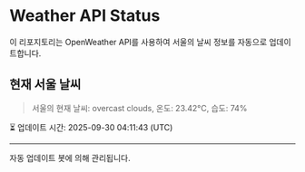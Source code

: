 
# Weather API Status

이 리포지토리는 OpenWeather API를 사용하여 서울의 날씨 정보를 자동으로 업데이트합니다.

## 현재 서울 날씨
> 서울의 현재 날씨: overcast clouds, 온도: 23.42°C, 습도: 74%

⏳ 업데이트 시간: 2025-09-30 04:11:43 (UTC)

---
자동 업데이트 봇에 의해 관리됩니다.
